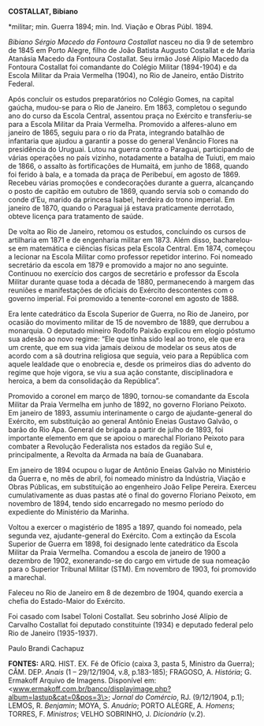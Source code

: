 **COSTALLAT, Bibiano**

\*militar; min. Guerra 1894; min. Ind. Viação e Obras Públ. 1894.

*Bibiano Sérgio Macedo da Fontoura Costallat* nasceu no dia 9 de
setembro de 1845 em Porto Alegre, filho de João Batista Augusto
Costallat e de Maria Atanásia Macedo da Fontoura Costallat. Seu irmão
José Alípio Macedo da Fontoura Costallat foi comandante do Colégio
Militar (1894-1904) e da Escola Militar da Praia Vermelha (1904), no Rio
de Janeiro, então Distrito Federal.

Após concluir os estudos preparatórios no Colégio Gomes, na capital
gaúcha, mudou-se para o Rio de Janeiro. Em 1863, completou o segundo ano
do curso da Escola Central, assentou praça no Exército e transferiu-se
para a Escola Militar da Praia Vermelha. Promovido a alferes-aluno em
janeiro de 1865, seguiu para o rio da Prata, integrando batalhão de
infantaria que ajudou a garantir a posse do general Venâncio Flores na
presidência do Uruguai. Lutou na guerra contra o Paraguai, participando
de várias operações no país vizinho, notadamente a batalha de Tuiuti, em
maio de 1866, o assalto às fortificações de Humaitá, em junho de 1868,
quando foi ferido à bala, e a tomada da praça de Peribebuí, em agosto de
1869. Recebeu várias promoções e condecorações durante a guerra,
alcançando o posto de capitão em outubro de 1869, quando servia sob o
comando do conde d’Eu, marido da princesa Isabel, herdeira do trono
imperial. Em janeiro de 1870, quando o Paraguai já estava praticamente
derrotado, obteve licença para tratamento de saúde.

De volta ao Rio de Janeiro, retomou os estudos, concluindo os cursos de
artilharia em 1871 e de engenharia militar em 1873. Além disso,
bacharelou-se em matemática e ciências físicas pela Escola Central. Em
1874, começou a lecionar na Escola Militar como professor repetidor
interino. Foi nomeado secretário da escola em 1879 e promovido a major
no ano seguinte. Continuou no exercício dos cargos de secretário e
professor da Escola Militar durante quase toda a década de 1880,
permanecendo à margem das reuniões e manifestações de oficiais do
Exército descontentes com o governo imperial. Foi promovido a
tenente-coronel em agosto de 1888.

Era lente catedrático da Escola Superior de Guerra, no Rio de Janeiro,
por ocasião do movimento militar de 15 de novembro de 1889, que derrubou
a monarquia. O deputado mineiro Rodolfo Paixão explicou em elogio
póstumo sua adesão ao novo regime: “Ele que tinha sido leal ao trono,
ele que era um crente, que em sua vida jamais deixou de modelar os seus
atos de acordo com a sã doutrina religiosa que seguia, veio para a
República com aquele lealdade que o enobrecia e, desde os primeiros dias
do advento do regime que hoje vigora, se viu a sua ação constante,
disciplinadora e heroica, a bem da consolidação da República”.

Promovido a coronel em março de 1890, tornou-se comandante da Escola
Militar da Praia Vermelha em junho de 1892, no governo Floriano Peixoto.
Em janeiro de 1893, assumiu interinamente o cargo de ajudante-general do
Exército, em substituição ao general Antônio Eneias Gustavo Galvão, o
barão do Rio Apa. General de brigada a partir de julho de 1893, foi
importante elemento em que se apoiou o marechal Floriano Peixoto para
combater a Revolução Federalista nos estados da região Sul e,
principalmente, a Revolta da Armada na baía de Guanabara.

Em janeiro de 1894 ocupou o lugar de Antônio Eneias Galvão no Ministério
da Guerra e, no mês de abril, foi nomeado ministro da Indústria, Viação
e Obras Públicas, em substituição ao engenheiro João Felipe Pereira.
Exerceu cumulativamente as duas pastas até o final do governo Floriano
Peixoto, em novembro de 1894, tendo sido encarregado no mesmo período do
expediente do Ministério da Marinha.

Voltou a exercer o magistério de 1895 a 1897, quando foi nomeado, pela
segunda vez, ajudante-general do Exército. Com a extinção da Escola
Superior de Guerra em 1898, foi designado lente catedrático da Escola
Militar da Praia Vermelha. Comandou a escola de janeiro de 1900 a
dezembro de 1902, exonerando-se do cargo em virtude de sua nomeação para
o Superior Tribunal Militar (STM). Em novembro de 1903, foi promovido a
marechal.

Faleceu no Rio de Janeiro em 8 de dezembro de 1904, quando exercia a
chefia do Estado-Maior do Exército.

Foi casado com Isabel Toloni Costallat. Seu sobrinho José Alípio de
Carvalho Costallat foi deputado constituinte (1934) e deputado federal
pelo Rio de Janeiro (1935-1937).

Paulo Brandi Cachapuz

**FONTES:** ARQ. HIST. EX. Fé de Ofício (caixa 3, pasta 5, Ministro da
Guerra); CÂM. DEP. *Anais* (1 – 29/12/1904, v.8, p.183-185); FRAGOSO, A.
*História*; G. Ermakoff Arquivo de Imagens. Disponível em:
\<www.ermakoff.com.br/banco/displayimage.php?album=lastup&cat=0&pos=3\>;
*Jornal do Comércio*, RJ. (9/12/1904, p.1); LEMOS, R. *Benjamin*; MOYA,
S. *Anuário*; PORTO ALEGRE, A. *Homens*; TORRES, F. *Ministros*; VELHO
SOBRINHO, J. *Dicionário* (v.2).
